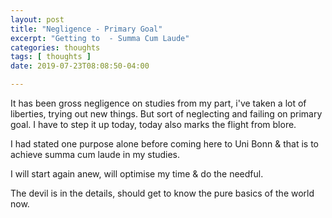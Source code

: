 ```yaml
---
layout: post
title: "Negligence - Primary Goal"
excerpt: "Getting to  - Summa Cum Laude"
categories: thoughts
tags: [ thoughts ]
date: 2019-07-23T08:08:50-04:00

---
```


It has been gross negligence on studies from my part, i've taken a lot of liberties, trying out new things.
But sort of neglecting and failing on primary goal. I have to step it up today, today also marks the flight from blore.

I had stated one purpose alone before coming here to Uni Bonn & that is to achieve summa cum laude in my studies.

I will start again anew, will optimise my time & do the needful.

The devil is in the details, should get to know the pure basics of the world now.
